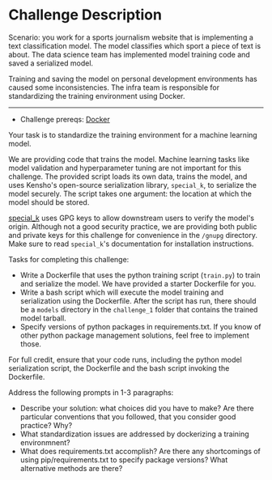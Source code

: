 # Challenge Description

Scenario: you work for a sports journalism website that is implementing a text classification model. The model classifies which sport a piece of text is about. The data science team has implemented model training code and saved a serialized model. 

Training and saving the model on personal development environments has caused some inconsistencies. The infra team is responsible for standardizing the training environment using Docker.

***

+ Challenge prereqs: [Docker](https://www.docker.com/)

Your task is to standardize the training environment for a machine learning model.

We are providing code that trains the model. Machine learning tasks like model validation and hyperparameter tuning are not important for this challenge. The provided script loads its own data, trains the model, and uses Kensho's open-source serialization library, `special_k`, to serialize the model securely. The script takes one argument: the location at which the model should be stored.

[special_k](https://github.com/kensho-technologies/special_k/blob/master/docs/usage.md#serializing-and-deserializing-models) uses GPG keys to allow downstream users to verify the model's origin. Although not a good security practice, we are providing both public and private keys for this challenge for convenience in the `/gnupg` directory. Make sure to read `special_k`'s documentation for installation instructions.

Tasks for completing this challenge:
+ Write a Dockerfile that uses the python training script (`train.py`) to train and serialize the model. We have provided a starter Dockerfile for you.
+ Write a bash script which will execute the model training and serialization using the Dockerfile. After the script has run, there should be a `models` directory in the `challenge_1` folder that contains the trained model tarball. 
+ Specify versions of python packages in requirements.txt. If you know of other python package management solutions, feel free to implement those.

For full credit, ensure that your code runs, including the python model serialization script, the Dockerfile and the bash script invoking the Dockerfile.

Address the following prompts in 1-3 paragraphs:

+ Describe your solution: what choices did you have to make? Are there particular conventions that you followed, that you consider good practice? Why?
+ What standardization issues are addressed by dockerizing a training environmnent? 
+ What does requirements.txt accomplish? Are there any shortcomings of using pip/requirements.txt to specify package versions? What alternative methods are there?
